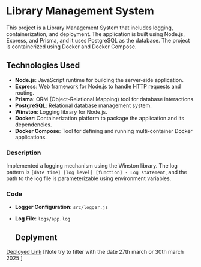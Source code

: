 # Library Management System

This project is a Library Management System that includes logging, containerization, and deployment. The application is built using Node.js, Express, and Prisma, and it uses PostgreSQL as the database. The project is containerized using Docker and Docker Compose.

## Technologies Used

- **Node.js**: JavaScript runtime for building the server-side application.
- **Express**: Web framework for Node.js to handle HTTP requests and routing.
- **Prisma**: ORM (Object-Relational Mapping) tool for database interactions.
- **PostgreSQL**: Relational database management system.
- **Winston**: Logging library for Node.js.
- **Docker**: Containerization platform to package the application and its dependencies.
- **Docker Compose**: Tool for defining and running multi-container Docker applications.

### Description

Implemented a logging mechanism using the Winston library. The log pattern is `[date time] [log level] [function] - Log statement`, and the path to the log file is parameterizable using environment variables.

### Code

- **Logger Configuration**: `src/logger.js`
- **Log File**: `logs/app.log`

  ## Deplyment
 [Deployed Link](https://library-management-snowy-iota.vercel.app/)
[Note try to filter with the date 27th march or 30th march 2025 ]

